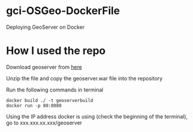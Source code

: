 # gci-OSGeo-DockerFile

Deploying GeoServer on Docker
 
# How I used the repo
 
Download geoserver from [here](https://sourceforge.net/projects/geoserver/files/GeoServer/2.16.1/geoserver-2.16.1-war.zip/download)
 
Unzip the file and copy the geoserver.war file into the repository
 
Run the following commands in terminal
```
docker build ./ -t geoserverbuild
docker run -p 80:8080
```
Using the IP address docker is using (check the beginning of the terminal), go to xxx.xxx.xx.xxx/geoserver
 
